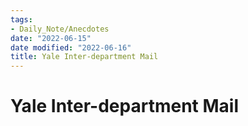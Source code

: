 ```yaml
---
tags:
- Daily_Note/Anecdotes
date: "2022-06-15"
date modified: "2022-06-16"
title: Yale Inter-department Mail
---
```


# Yale Inter-department Mail
